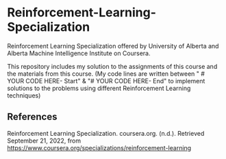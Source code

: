# Reinforcement-Learning-Specialization
Reinforcement Learning Specialization offered by University of Alberta and Alberta Machine Intelligence Institute on Coursera.

This repository includes my solution to the assignments of this course and the materials from this course. 
(My code lines are written between " # YOUR CODE HERE- Start" & "# YOUR CODE HERE- End" to implement solutions to the problems using different Reinforcement Learning techniques)

## References
Reinforcement Learning Specialization. coursera.org. (n.d.). Retrieved September 21, 2022, from https://www.coursera.org/specializations/reinforcement-learning 
